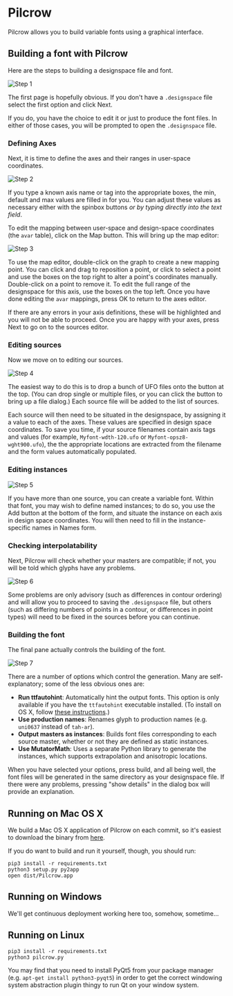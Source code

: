 # Pilcrow

Pilcrow allows you to build variable fonts using a graphical interface.

## Building a font with Pilcrow

Here are the steps to building a designspace file and font.

![Step 1](img/step-1.png)

The first page is hopefully obvious. If you don't have a `.designspace` file select the first option and click Next.

If you do, you have the choice to edit it or just to produce the font files. In either of those cases, you will be prompted to open the `.designspace` file.

### Defining Axes

Next, it is time to define the axes and their ranges in user-space coordinates.

![Step 2](img/step-axes.png)

If you type a known axis name or tag into the appropriate boxes, the min, default and max values are filled in for you. You can adjust these values as necessary either with the spinbox buttons *or by typing directly into the text field*.

To edit the mapping between user-space and design-space coordinates (the `avar` table), click on the Map button. This will bring up the map editor:

![Step 3](img/step-map.png)

To use the map editor, double-click on the graph to create a new mapping point. You can click and drag to reposition a point, or click to select a point and use the boxes on the top right to alter a point's coordinates manually. Double-click on a point to remove it. To edit the full range of the designspace for this axis, use the boxes on the top left. Once you have done editing the `avar` mappings, press OK to return to the axes editor.

If there are any errors in your axis definitions, these will be highlighted and you will not be able to proceed. Once you are happy with your axes, press Next to go on to the sources editor.

### Editing sources

Now we move on to editing our sources.

![Step 4](img/step-sources.png)

The easiest way to do this is to drop a bunch of UFO files onto the button at the top. (You can drop single or multiple files, or you can click the button to bring up a file dialog.) Each source file will be added to the list of sources.

Each source will then need to be situated in the designspace, by assigning it a value to each of the axes. These values are specified in design space coordinates. To save you time, if your source filenames contain axis tags and values (for example, `Myfont-wdth-120.ufo` or `Myfont-opsz8-wght900.ufo`), the the appropriate locations are extracted from the filename and the form values automatically populated.

### Editing instances

![Step 5](img/step-instances.png)

If you have more than one source, you can create a variable font. Within that font, you may wish to define named instances; to do so, you use the Add button at the bottom of the form, and situate the instance on each axis in design space coordinates. You will then need to fill in the instance-specific names in Names form.

### Checking interpolatability

Next, Pilcrow will check whether your masters are compatible; if not, you will be told which glyphs have any problems.

![Step 6](img/step-check.png)

Some problems are only advisory (such as differences in contour ordering) and will allow you to proceed to saving the `.designspace` file, but others (such as differing numbers of points in a contour, or differences in point types) will need to be fixed in the sources before you can continue.

### Building the font

The final pane actually controls the building of the font.

![Step 7](img/step-build.png)

There are a number of options which control the generation. Many are self-explanatory; some of the less obvious ones are:

* **Run ttfautohint**: Automatically hint the output fonts. This option is only available if you have the `ttfautohint` executable installed. (To install on OS X, follow [these instructions](https://www.freetype.org/ttfautohint/osx.html).)
* **Use production names**: Renames glyph to production names (e.g. `uni0637` instead of `tah-ar`).
* **Output masters as instances**: Builds font files corresponding to each source master, whether or not they are defined as static instances.
* **Use MutatorMath**: Uses a separate Python library to generate the instances, which supports extrapolation and anisotropic locations.

When you have selected your options, press build, and all being well, the font files will be generated in the same directory as your designspace file. If there were any problems, pressing "show details" in the dialog box will provide an explanation.

## Running on Mac OS X

We build a Mac OS X application of Pilcrow on each commit, so it's
easiest to download the binary from [here](https://github.com/simoncozens/pilcrow/actions).

If you do want to build and run it yourself, though, you should run:

```
pip3 install -r requirements.txt
python3 setup.py py2app
open dist/Pilcrow.app
```

## Running on Windows

We'll get continuous deployment working here too, somehow, sometime...

## Running on Linux

```
pip3 install -r requirements.txt
python3 pilcrow.py
```

You may find that you need to install PyQt5 from your package manager (e.g.
`apt-get install python3-pyqt5`) in order to get the correct windowing system abstraction plugin thingy to run Qt on your window system.

